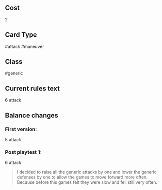 ## Cost
2
## Card Type
#attack #maneuver 
## Class
#generic 
## Current rules text
6 attack
## Balance changes
### First version:
5 attack
### Post playtest 1:
6 attack
> I decided to raise all the generic attacks by one and lower the generic defenses by one to allow the games to move forward more often. Because before this games felt they were slow and fell still very often.